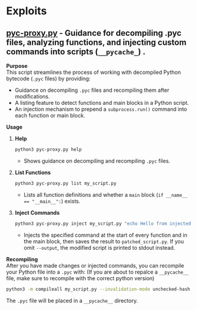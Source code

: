 # Exploits
## [pyc-proxy.py](./pyc-proxy.py) - Guidance for decompiling .pyc files, analyzing functions, and injecting custom commands into scripts (`__pycache_`) .

**Purpose**  
This script streamlines the process of working with decompiled Python bytecode (`.pyc` files) by providing:
- Guidance on decompiling `.pyc` files and recompiling them after modifications.
- A listing feature to detect functions and main blocks in a Python script.
- An injection mechanism to prepend a `subprocess.run()` command into each function or main block.

**Usage**  
1. **Help**  
   ```bash
   python3 pyc-proxy.py help
   ```
   - Shows guidance on decompiling and recompiling `.pyc` files.

2. **List Functions**  
   ```bash
   python3 pyc-proxy.py list my_script.py
   ```
   - Lists all function definitions and whether a `main` block (`if __name__ == "__main__":`) exists.

3. **Inject Commands**  
   ```bash
   python3 pyc-proxy.py inject my_script.py "echo Hello from injected code!" --output patched_script.py
   ```
   - Injects the specified command at the start of every function and in the main block, then saves the result to `patched_script.py`. If you omit `--output`, the modified script is printed to stdout instead.

**Recompiling**  
After you have made changes or injected commands, you can recompile your Python file into a `.pyc` with:
(If you are about to repalce a `__pycache__` file, make sure to recompile with the correct python version)
```bash
python3 -m compileall my_script.py --invalidation-mode unchecked-hash
```
The `.pyc` file will be placed in a `__pycache__` directory.
